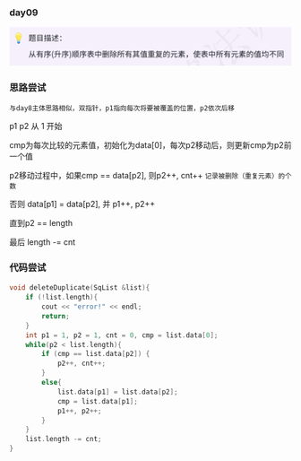 ### day09

![img.png](img.png)

### 思路尝试

`与day8主体思路相似，双指针，p1指向每次将要被覆盖的位置，p2依次后移`

p1 p2 从 1 开始

cmp为每次比较的元素值，初始化为data[0]，每次p2移动后，则更新cmp为p2前一个值

p2移动过程中，如果cmp == data[p2], 则p2++, cnt++ `记录被删除（重复元素）的个数`

否则 data[p1] = data[p2], 并 p1++, p2++

直到p2 == length

最后 length -= cnt

### 代码尝试
```c++
void deleteDuplicate(SqList &list){
    if (!list.length){
        cout << "error!" << endl;
        return;
    }
    int p1 = 1, p2 = 1, cnt = 0, cmp = list.data[0];
    while(p2 < list.length){
        if (cmp == list.data[p2]) {
            p2++, cnt++;
        }
        else{
            list.data[p1] = list.data[p2];
            cmp = list.data[p1];
            p1++, p2++;
        }
    }
    list.length -= cnt;
}
```